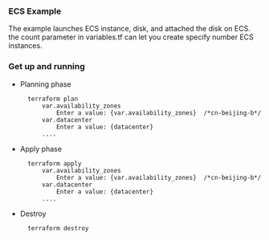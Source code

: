 ### ECS Example

The example launches ECS instance, disk, and attached the disk on ECS. the count parameter in variables.tf can let you create specify number ECS instances.

### Get up and running

* Planning phase

		terraform plan 
    		var.availability_zones
  				Enter a value: {var.availability_zones}  /*cn-beijing-b*/
	    	var.datacenter
	    		Enter a value: {datacenter}
	    	....

* Apply phase

		terraform apply 
		    var.availability_zones
  				Enter a value: {var.availability_zones}  /*cn-beijing-b*/
	    	var.datacenter
	    		Enter a value: {datacenter}
	    	....

* Destroy 

		terraform destroy
